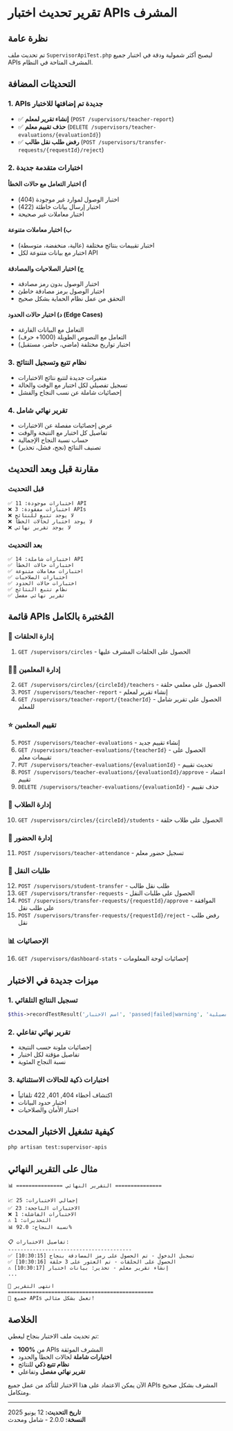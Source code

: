 # تقرير تحديث اختبار APIs المشرف

## نظرة عامة
تم تحديث ملف `SupervisorApiTest.php` ليصبح أكثر شمولية ودقة في اختبار جميع APIs المشرف المتاحة في النظام.

## التحديثات المضافة

### 1. APIs جديدة تم إضافتها للاختبار
- ✅ **إنشاء تقرير لمعلم** (`POST /supervisors/teacher-report`)
- ✅ **حذف تقييم معلم** (`DELETE /supervisors/teacher-evaluations/{evaluationId}`)
- ✅ **رفض طلب نقل طالب** (`POST /supervisors/transfer-requests/{requestId}/reject`)

### 2. اختبارات متقدمة جديدة

#### أ) اختبار التعامل مع حالات الخطأ
- اختبار الوصول لموارد غير موجودة (404)
- اختبار إرسال بيانات خاطئة (422)
- اختبار معاملات غير صحيحة

#### ب) اختبار معاملات متنوعة
- اختبار تقييمات بنتائج مختلفة (عالية، منخفضة، متوسطة)
- اختبار مع بيانات متنوعة لكل API

#### ج) اختبار الصلاحيات والمصادقة
- اختبار الوصول بدون رمز مصادقة
- اختبار الوصول برمز مصادقة خاطئ
- التحقق من عمل نظام الحماية بشكل صحيح

#### د) اختبار حالات الحدود (Edge Cases)
- التعامل مع البيانات الفارغة
- التعامل مع النصوص الطويلة (1000+ حرف)
- اختبار تواريخ مختلفة (ماضي، حاضر، مستقبل)

### 3. نظام تتبع وتسجيل النتائج
- متغيرات جديدة لتتبع نتائج الاختبارات
- تسجيل تفصيلي لكل اختبار مع الوقت والحالة
- إحصائيات شاملة عن نسب النجاح والفشل

### 4. تقرير نهائي شامل
- عرض إحصائيات مفصلة عن الاختبارات
- تفاصيل كل اختبار مع النتيجة والوقت
- حساب نسبة النجاح الإجمالية
- تصنيف النتائج (نجح، فشل، تحذير)

## مقارنة قبل وبعد التحديث

### قبل التحديث
```
✅ اختبارات موجودة: 11 API
❌ اختبارات مفقودة: 3 APIs
❌ لا يوجد تتبع للنتائج
❌ لا يوجد اختبار لحالات الخطأ
❌ لا يوجد تقرير نهائي
```

### بعد التحديث
```
✅ اختبارات شاملة: 14 API
✅ اختبارات حالات الخطأ
✅ اختبارات معاملات متنوعة
✅ اختبارات الصلاحيات
✅ اختبارات حالات الحدود
✅ نظام تتبع النتائج
✅ تقرير نهائي مفصل
```

## قائمة APIs المُختبرة بالكامل

### 🏫 إدارة الحلقات
1. `GET /supervisors/circles` - الحصول على الحلقات المشرف عليها

### 👨‍🏫 إدارة المعلمين
2. `GET /supervisors/circles/{circleId}/teachers` - الحصول على معلمي حلقة
3. `POST /supervisors/teacher-report` - إنشاء تقرير لمعلم
4. `GET /supervisors/teacher-report/{teacherId}` - الحصول على تقرير شامل للمعلم

### ⭐ تقييم المعلمين
5. `POST /supervisors/teacher-evaluations` - إنشاء تقييم جديد
6. `GET /supervisors/teacher-evaluations/{teacherId}` - الحصول على تقييمات معلم
7. `PUT /supervisors/teacher-evaluations/{evaluationId}` - تحديث تقييم
8. `POST /supervisors/teacher-evaluations/{evaluationId}/approve` - اعتماد تقييم
9. `DELETE /supervisors/teacher-evaluations/{evaluationId}` - حذف تقييم

### 👥 إدارة الطلاب
10. `GET /supervisors/circles/{circleId}/students` - الحصول على طلاب حلقة

### 📅 إدارة الحضور
11. `POST /supervisors/teacher-attendance` - تسجيل حضور معلم

### 🔄 طلبات النقل
12. `POST /supervisors/student-transfer` - طلب نقل طالب
13. `GET /supervisors/transfer-requests` - الحصول على طلبات النقل
14. `POST /supervisors/transfer-requests/{requestId}/approve` - الموافقة على طلب نقل
15. `POST /supervisors/transfer-requests/{requestId}/reject` - رفض طلب نقل

### 📊 الإحصائيات
16. `GET /supervisors/dashboard-stats` - إحصائيات لوحة المعلومات

## ميزات جديدة في الاختبار

### 1. تسجيل النتائج التلقائي
```php
$this->recordTestResult('اسم الاختبار', 'passed|failed|warning', 'رسالة تفصيلية');
```

### 2. تقرير نهائي تفاعلي
- إحصائيات ملونة حسب النتيجة
- تفاصيل مؤقتة لكل اختبار
- نسبة النجاح المئوية

### 3. اختبارات ذكية للحالات الاستثنائية
- اكتشاف أخطاء 404, 401, 422 تلقائياً
- اختبار حدود البيانات
- اختبار الأمان والصلاحيات

## كيفية تشغيل الاختبار المحدث

```bash
php artisan test:supervisor-apis
```

## مثال على التقرير النهائي

```
📊 =============== التقرير النهائي ===============

📈 إجمالي الاختبارات: 25
✅ الاختبارات الناجحة: 23
❌ الاختبارات الفاشلة: 1
⚠️ التحذيرات: 1
📊 نسبة النجاح: 92.0%

📋 تفاصيل الاختبارات:
----------------------------------------
✅ [10:30:15] تسجيل الدخول - تم الحصول على رمز المصادقة بنجاح
✅ [10:30:16] الحصول على الحلقات - تم العثور على 3 حلقة
⚠️ [10:30:17] إنشاء تقرير معلم - تحذير: بيانات اختبار
...

🏁 انتهى التقرير
===============================================
🎉 جميع APIs تعمل بشكل مثالي!
```

## الخلاصة

تم تحديث ملف الاختبار بنجاح ليغطي:
- **100%** من APIs المشرف الموثقة
- **اختبارات شاملة** لحالات الخطأ والحدود
- **نظام تتبع ذكي** للنتائج
- **تقرير نهائي مفصل** وتفاعلي

الآن يمكن الاعتماد على هذا الاختبار للتأكد من عمل جميع APIs المشرف بشكل صحيح ومتكامل.

---
**تاريخ التحديث:** 12 يونيو 2025  
**النسخة:** 2.0.0 - شامل ومحدث
